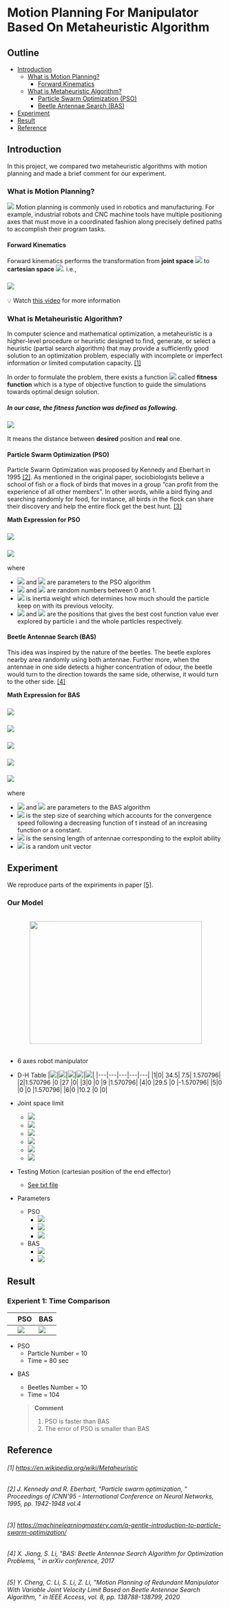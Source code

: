 # Motion Planning For Manipulator Based On Metaheuristic Algorithm

## Outline

- [Introduction](#introduction)
  - [What is Motion Planning?](#what-is-motion-planning)
    - [Forward Kinematics](#forward-kinematics)
  - [What is Metaheuristic Algorithm?](#what-is-metaheuristic-algorithm)
    - [Particle Swarm Optimization (PSO)](#particle-swarm-optimization-pso)
    - [Beetle Antennae Search (BAS)](#beetle-antennae-search-bas)
- [Experiment](#experiment)
- [Result](#result)
- [Reference](#reference)

## Introduction

In this project, we compared two metaheuristic algorithms with motion planning and made a brief comment for our experiment.

### What is Motion Planning?

![](https://control.com/uploads/articles/image18.jpg)
Motion planning is commonly used in robotics and manufacturing. For example, industrial robots and CNC machine tools have multiple positioning axes that must move in a coordinated fashion along precisely defined paths to accomplish their program tasks.

#### Forward Kinematics

Forward kinematics performs the transformation from **joint space** <img src="http://latex.codecogs.com/gif.latex?{\bf{\theta}}" /> to **cartesian space** <img src="http://latex.codecogs.com/gif.latex?{\bf{p}}"/>. i.e.,

### <img src="http://latex.codecogs.com/gif.latex?F\left( {\bf{\theta }} \right) = {\bf{p}}" />

:bulb: Watch [this video](https://youtu.be/rA9tm0gTln8) for more information

### What is Metaheuristic Algorithm?

In computer science and mathematical optimization, a metaheuristic is a higher-level procedure or heuristic designed to find, generate, or select a heuristic (partial search algorithm) that may provide a sufficiently good solution to an optimization problem, especially with incomplete or imperfect information or limited computation capacity. [[1]](#1-httpsenwikipediaorgwikimetaheuristic)

In order to formulate the problem, there exists a function <img src="http://latex.codecogs.com/gif.latex?f(\bf{x})" /> called **fitness function** which is a type of objective function to guide the simulations towards optimal design solution.

##### In our case, the fitness function was defined as following.

### <img src="http://latex.codecogs.com/gif.latex?f\left( {{\bf{\theta }}(t)} \right) = {\left\| {{{\bf{p}}_{\bf{d}}}(t) - F\left( {{\bf{\theta }}(t)} \right)} \right\|^2}" />

It means the distance between **desired** position and **real** one.

#### Particle Swarm Optimization (PSO)

Particle Swarm Optimization was proposed by Kennedy and Eberhart in 1995 [[2]](#2-j-kennedy-and-r-eberhart-particle-swarm-optimization--proceedings-of-icnn95---international-conference-on-neural-networks-1995-pp-1942-1948-vol4). As mentioned in the original paper, sociobiologists believe a school of fish or a flock of birds that moves in a group “can profit from the experience of all other members”. In other words, while a bird flying and searching randomly for food, for instance, all birds in the flock can share their discovery and help the entire flock get the best hunt. [[3]](#3-httpsmachinelearningmasterycoma-gentle-introduction-to-particle-swarm-optimization)

**Math Expression for PSO**

### <img src="http://latex.codecogs.com/gif.latex?{{{\bf{v}}_{\bf{i}}} = w{{\bf{v}}_{\bf{i}}} + {c_1}{r_1}\left( {{\bf{pbes}}{{\bf{t}}_{\bf{i}}} - {{\bf{x}}_{\bf{i}}}} \right) + {c_2}{r_2}\left( {{\bf{gbest}} - {{\bf{x}}_{\bf{i}}}} \right)}" />

### <img src="http://latex.codecogs.com/gif.latex?{{\bf{x}}_{\bf{i}}} = {{\bf{x}}_{\bf{i}}} + {{\bf{v}}_{\bf{i}}}" />

  <!-- $$
  \left\{ \begin{array}{l}
  {{\bf{v}}_{\bf{i}}} = w{{\bf{v}}_{\bf{i}}} + {c_1}{r_1}\left( {{\bf{pbes}}{{\bf{t}}_{\bf{i}}} - {{\bf{x}}_{\bf{i}}}} \right) + {c_2}{r_2}\left( {{\bf{gbest}} - {{\bf{x}}_{\bf{i}}}} \right)\\
  {{\bf{x}}_{\bf{i}}} = {{\bf{x}}_{\bf{i}}} + {{\bf{v}}_{\bf{i}}}
  \end{array} \right.
  $$ -->

where

- <img src="https://render.githubusercontent.com/render/math?math=c_1"> and <img src="https://render.githubusercontent.com/render/math?math=c_2"> are parameters to the PSO algorithm
- <img src="https://render.githubusercontent.com/render/math?math=r_1"> and <img src="https://render.githubusercontent.com/render/math?math=r_2"> are random numbers between 0 and 1.
- <img src="https://render.githubusercontent.com/render/math?math=w"> is inertia weight which determines how much should the particle keep on with its previous velocity.
- <img src="https://render.githubusercontent.com/render/math?math={\bf{pbes}}{{\bf{t}}_{\bf{i}}}"> and <img src="https://render.githubusercontent.com/render/math?math={\bf{gbest}}"> are the positions that gives the best cost function value ever explored by particle i and the whole partlcles respectively.

#### Beetle Antennae Search (BAS)

This idea was inspired by the nature of the beetles. The beetle explores nearby area randomly using both antennae. Further more, when the antennae in one side detects a higher concentration of odour, the beetle would turn to the direction towards the same side, otherwise, it would turn to the other side. [[4]](#4-x-jiang-s-li-bas-beetle-antennae-search-algorithm-for-optimization-problems--in-arxiv-conference-2017)

**Math Expression for BAS**

### <img src="http://latex.codecogs.com/gif.latex?{{\bf{x}}_r} = {{\bf{x}}^t} + {d^t}{\bf{b}}">

### <img src="http://latex.codecogs.com/gif.latex?{{\bf{x}}_l} = {{\bf{x}}^t} - {d^t}{\bf{b}}">

### <img src="http://latex.codecogs.com/gif.latex?{{\bf{x}}^t} = {{\bf{x}}^{t - 1}} - {\delta ^t}{\bf{b}}sign\left( {f\left( {{{\bf{x}}_r}} \right) - f\left( {{{\bf{x}}_l}} \right)} \right)">

### <img src="http://latex.codecogs.com/gif.latex?{d^t} = {c_1}\sqrt {f\left( {{{\bf{x}}^t}} \right)}">

### <img src="http://latex.codecogs.com/gif.latex?{\delta ^t} = {c_2}{d^t}">

  <!-- $$
    \left\{ \begin{array}{l}
  {{\bf{x}}_r} = {{\bf{x}}^t} + {d^t}{\bf{b}}\\
  {{\bf{x}}_l} = {{\bf{x}}^t} - {d^t}{\bf{b}}\\
  {{\bf{x}}^t} = {{\bf{x}}^{t - 1}} - {\delta ^t}{\bf{b}}sign\left( {f\left( {{{\bf{x}}_r}} \right) - f\left( {{{\bf{x}}_l}} \right)} \right)
  \end{array} \right.
  $$ -->

where

- <img src="https://render.githubusercontent.com/render/math?math=c_1"> and <img src="https://render.githubusercontent.com/render/math?math=c_2"> are parameters to the BAS algorithm
- <img src="https://render.githubusercontent.com/render/math?math={\delta^t}"> is the step size of searching which accounts for the convergence speed following a decreasing function of t instead of an increasing function or a constant.
- <img src="https://render.githubusercontent.com/render/math?math={d^t}"> is the sensing length of antennae corresponding to the exploit ability
- <img src="https://render.githubusercontent.com/render/math?math=\bf{b}"> is a random unit vector

## Experiment

We reproduce parts of the expiriments in paper [[5]](#5-y-cheng-c-li-s-li-z-li-motion-planning-of-redundant-manipulator-with-variable-joint-velocity-limit-based-on-beetle-antennae-search-algorithm--in-ieee-access-vol-8-pp-138788-138799-2020).

### Our Model

<br>
<div align=center>
<img src="https://github.com/chiehwun/2021-NCKU_ORA/blob/main/Final_Project/MyRobot_Model.png" width="400" height="285">
</div>
<br>

- 6 axes robot manipulator
- D-H Table
  |<img src="http://latex.codecogs.com/gif.latex?i">|<img src="http://latex.codecogs.com/gif.latex?{\theta}\quad(rad)">|<img src="http://latex.codecogs.com/gif.latex?d\quad(cm)">|<img src="http://latex.codecogs.com/gif.latex?a\quad(cm)">|<img src="http://latex.codecogs.com/gif.latex?\alpha\quad(rad)">|
  |---|---|---|---|---|
  |1|0| 34.5| 7.5| 1.570796|
  |2|1.570796 |0 |27 |0|
  |3|0 |0 |9 |1.570796|
  |4|0 |29.5 |0 |-1.570796|
  |5|0 |0 |0 |1.570796|
  |6|0 |10.2 |0 |0|
- Joint space limit
  - <img src="http://latex.codecogs.com/gif.latex?-170^\circ  \le {\theta _1} \le 170^\circ">
  - <img src="http://latex.codecogs.com/gif.latex?- 135^\circ  \le {\theta _2} \le 82.79^\circ">
  - <img src="http://latex.codecogs.com/gif.latex?- 74.88^\circ  \le {\theta _3} \le 104^\circ">
  - <img src="http://latex.codecogs.com/gif.latex?- 190^\circ  \le {\theta _4} \le 190^\circ">
  - <img src="http://latex.codecogs.com/gif.latex?- 118.88^\circ  \le {\theta _5} \le 118.88^\circ">
  - <img src="http://latex.codecogs.com/gif.latex?- 360^\circ  \le {\theta _6} \le 360">
- Testing Motion (cartesian position of the end effector)

  - [See txt file](https://github.com/chiehwun/2021-NCKU_ORA/blob/main/Final_Project/Code/position.txt)

- Parameters

  - PSO
    - <img src="http://latex.codecogs.com/gif.latex?{w} = 2.0" />
    - <img src="http://latex.codecogs.com/gif.latex?{c_1} = 0.5339" />
    - <img src="http://latex.codecogs.com/gif.latex?{c_2} = 1.0548" />
  - BAS
    - <img src="http://latex.codecogs.com/gif.latex?{c_1} = 0.25" />
    - <img src="http://latex.codecogs.com/gif.latex?{c_2} = 0.2" />

## Result

### Experient 1: Time Comparison

|     | PSO                                                                                             | BAS                                                                                                 |
| --- | ----------------------------------------------------------------------------------------------- | --------------------------------------------------------------------------------------------------- |
|     | <img src="https://github.com/chiehwun/2021-NCKU_ORA/blob/main/Final_Project/pso/pso_error.png"> | <img src="https://github.com/chiehwun/2021-NCKU_ORA/blob/main/Final_Project/bas/bas(10)_error.png"> |

- PSO
  - Particle Number = 10
  - Time = 80 sec

<!-- <br>
<div align=center>

</div>
<br> -->

- BAS

  - Beetles Number = 10
  - Time = 104
  <!-- <br>
  <div align=center>

  </div>
  <br> -->

  > **Comment**
  >
  > 1. PSO is faster than BAS
  > 2. The error of PSO is smaller than BAS

## Reference

###### [1] https://en.wikipedia.org/wiki/Metaheuristic

###### [2] J. Kennedy and R. Eberhart, "Particle swarm optimization, " Proceedings of ICNN'95 - _International Conference on Neural Networks_, 1995, pp. 1942-1948 vol.4

###### [3] https://machinelearningmastery.com/a-gentle-introduction-to-particle-swarm-optimization/

###### [4] X. Jiang, S. Li, "BAS: Beetle Antennae Search Algorithm for Optimization Problems, " in arXiv conference, 2017

###### [5] Y. Cheng, C. Li, S. Li, Z. Li, "Motion Planning of Redundant Manipulator With Variable Joint Velocity Limit Based on Beetle Antennae Search Algorithm, " in _IEEE Access_, vol. 8, pp. 138788-138799, 2020
